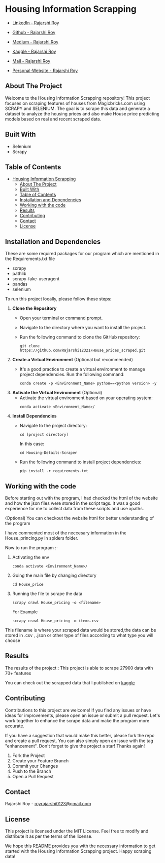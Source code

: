 

# Housing Information Scrapping


- [LinkedIn - Rajarshi Roy](https://www.linkedin.com/in/rajarshi-roy-learner/)
  
- [Github - Rajarshi Roy](https://github.com/Rajarshi12321/)

- [Medium - Rajarshi Roy](https://medium.com/@rajarshiroy.machinelearning)
  
- [Kaggle - Rajarshi Roy](https://www.kaggle.com/rajarshiroy0123/)
- [Mail - Rajarshi Roy](mailto:royrajarshi0123@gmail.com)
- [Personal-Website - Rajarshi Roy](https://rajarshi12321.github.io/rajarshi_portfolio/)

## About The Project

Welcome to the Housing Information Scrapping repository! This project focuses on scraping features of houses from Magicbricks.com using SCRAPY and SELENIUM. The goal is to scrape this data and generate a dataset to analyze the housing prices and also make House price predicting models based on real and recent scraped data.

## Built With

 - Selenium
 - Scrapy

## Table of Contents

- [Housing Information Scrapping](#housing-information-scrapping)
  - [About The Project](#about-the-project)
  - [Built With](#built-with)
  - [Table of Contents](#table-of-contents)
  - [Installation and Dependencies](#installation-and-dependencies)
  - [Working with the code](#working-with-the-code)
  - [Results](#results)
  - [Contributing](#contributing)
  - [Contact](#contact)
  - [License](#license)



## Installation and Dependencies

These are some required packages for our program which are mentioned in the Requirements.txt file

- scrapy   
- pathlib
- scrapy-fake-useragent 
- pandas 
- selenium 


To run this project locally, please follow these steps:

1. **Clone the Repository**
   - Open your terminal or command prompt.
   - Navigate to the directory where you want to install the project.
   - Run the following command to clone the GitHub repository:
   
      ```shell
      git clone https://github.com/Rajarshi12321/House_prices_scraped.git

2. **Create a Virtual Environment** (Optional but recommended)
   - It's a good practice to create a virtual environment to manage project dependencies. Run the following command:
  
      ```shell
      conda create -p <Environment_Name> python==<python version> -y
      ```
3. **Activate the Virtual Environment** (Optional)
   - Activate the virtual environment based on your operating system:
       ```
       conda activate <Environment_Name>/
       ```
4. **Install Dependencies**
   - Navigate to the project directory:
     ```shell
     cd [project directory]
     ```

     In this case:
     ```shell
     cd Housing-Details-Scraper
     ```
   - Run the following command to install project dependencies:
     ```shell
     pip install -r requirements.txt
     ```


## Working with the code
Before starting out with the program, I had checked the html of the website and how the json files were stored in the script tags. It was a good experience for me to collect data from these scripts and use xpaths.

(Optional) You can checkout the website html for better understanding of the program

I have commented most of the neccesary information in the House_princing.py in spiders folder.

Now to run the program :-

1. Activating the env
  
   ```shell
   conda activate <Environment_Name>/
   ```

2. Going the main file by changing directory
   ```shell
   cd House_price
   ```

3. Running the file to scrape the data
   
   ```shell
   scrapy crawl House_pricing -o <filename>
   ```
   For Example
   ```shell
   scrapy crawl House_pricing -o items.csv
   ```
  This filename is where your scraped data would be stored,the data can be stored in .csv , .json or other type of files according to what type you will choose


## Results
The results of the project : This project is able to scrape 27900 data with 70+ features

You can check out the scrapped data that I published on [kaggle](https://www.kaggle.com/datasets/rajarshiroy0123/house-prices-in-india-2023)


## Contributing
Contributions to this project are welcome! If you find any issues or have ideas for improvements, please open an issue or submit a pull request. Let's work together to enhance the scrape data and make the program more accurate.

If you have a suggestion that would make this better, please fork the repo and create a pull request. You can also simply open an issue with the tag "enhancement".
Don't forget to give the project a star! Thanks again!

1. Fork the Project
2. Create your Feature Branch
3. Commit your Changes
4. Push to the Branch
5. Open a Pull Request


## Contact

Rajarshi Roy - [royrajarshi0123@gmail.com](mailto:royrajarshi0123@gmail.com)

## License
This project is licensed under the MIT License. Feel free to modify and distribute it as per the terms of the license.

We hope this README provides you with the necessary information to get started with the Housing Information Scrapping project. Happy scraping data!
